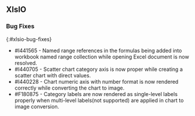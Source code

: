 ## XlsIO

### Bug Fixes
{:#xlsio-bug-fixes}

* \#I441565 - Named range references in the formulas being added into workbook named range collection while opening Excel document is now resolved.
* \#I440705 - Scatter chart category axis is now proper while creating a scatter chart with direct values.
* \#I440228 - Chart numeric axis with number format is now rendered correctly while converting the chart to image.
* \#F180875 - Category labels are now rendered as single-level labels properly when multi-level labels(not supported) are applied in chart to image conversion.
